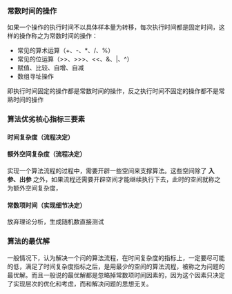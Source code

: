 ### 常数时间的操作

如果一个操作的执行时间不以具体样本量为转移，每次执行时间都是固定时间，这样的操作称之为常数时间的操作：

- 常见的算术运算（+、-、*、/、%）
- 常见的位运算（>>、>>>、<<、&、|、^）
- 赋值、比较、自增、自减
- 数组寻址操作

即执行时间固定的操作都是常数时间的操作，反之执行时间不固定的操作都不是常熟时间的操作



### 算法优劣核心指标三要素

#### 时间复杂度（流程决定）


#### 额外空间复杂度（流程决定）

实现一个算法流程的过程中，需要开辟一些空间来支撑算法。这些空间除了 __入参、出参__ 之外，如果流程还需要开辟空间才能继续执行下去，此时的空间就称之为额外空间复杂度，

#### 常数项时间（实现细节决定）

放弃理论分析，生成随机数直接测试



### 算法的最优解

一般情况下，认为解决一个问的算法流程，在时间复杂度的指标上，一定要尽可能的低，满足了时间复杂度指标之后，是用最少的空间的算法流程，被称之为问题的最优解。而且一般说的最优解都是忽略掉常数项时间因素的，因为这个因素只决定了实现层次的优化和考虑，而和解决问题的思想无关。

